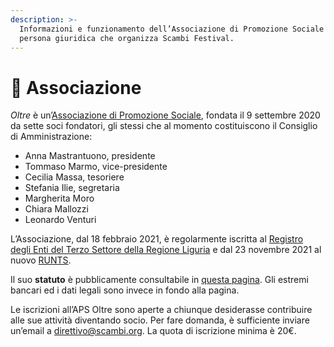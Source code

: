 ```yaml
---
description: >-
  Informazioni e funzionamento dell’Associazione di Promozione Sociale Oltre, la
  persona giuridica che organizza Scambi Festival.
---
```


# 💑 Associazione

_Oltre_ è un’[Associazione di Promozione Sociale](https://it.wikipedia.org/wiki/Associazione\_di\_promozione\_sociale), fondata il 9 settembre 2020 da sette soci fondatori, gli stessi che al momento costituiscono il Consiglio di Amministrazione:

* Anna Mastrantuono, presidente
* Tommaso Marmo, vice-presidente
* Cecilia Massa, tesoriere
* Stefania Ilie, segretaria
* Margherita Moro
* Chiara Mallozzi
* Leonardo Venturi

L’Associazione, dal 18 febbraio 2021, è regolarmente iscritta al [Registro degli Enti del Terzo Settore della Regione Liguria](https://www.regione.liguria.it/homepage/salute-e-sociale/terzo-settore/promozione-sociale.html) e dal 23 novembre 2021 al nuovo [RUNTS](https://www.lavoro.gov.it/temi-e-priorita/Terzo-settore-e-responsabilita-sociale-imprese/focus-on/Riforma-terzo-settore/Pagine/Registro-Unico-Nazionale-Terzo-Settore.aspx).

Il suo **statuto** è pubblicamente consultabile in [questa pagina](statuto-dellaps-oltre.md). Gli estremi bancari ed i dati legali sono invece in fondo alla pagina.

Le iscrizioni all’APS Oltre sono aperte a chiunque desiderasse contribuire alle sue attività diventando socio. Per fare domanda, è sufficiente inviare un’email a [direttivo@scambi.org](mailto:direttivo@scambi.org?subject=Domanda%20di%20Iscrizione%20APS%20Oltre). La quota di iscrizione minima è 20€.
